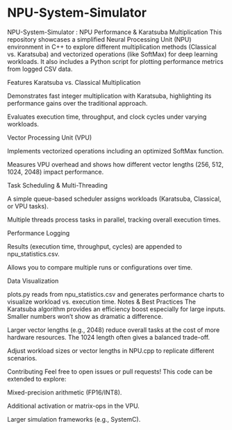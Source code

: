 # NPU-System-Simulator
NPU-System-Simulator : 
NPU Performance & Karatsuba Multiplication
This repository showcases a simplified Neural Processing Unit (NPU) environment in C++ to explore different multiplication methods (Classical vs. Karatsuba) and vectorized operations (like SoftMax) for deep learning workloads. It also includes a Python script for plotting performance metrics from logged CSV data.

Features
Karatsuba vs. Classical Multiplication

Demonstrates fast integer multiplication with Karatsuba, highlighting its performance gains over the traditional approach.

Evaluates execution time, throughput, and clock cycles under varying workloads.

Vector Processing Unit (VPU)

Implements vectorized operations including an optimized SoftMax function.

Measures VPU overhead and shows how different vector lengths (256, 512, 1024, 2048) impact performance.

Task Scheduling & Multi-Threading

A simple queue-based scheduler assigns workloads (Karatsuba, Classical, or VPU tasks).

Multiple threads process tasks in parallel, tracking overall execution times.

Performance Logging

Results (execution time, throughput, cycles) are appended to npu_statistics.csv.

Allows you to compare multiple runs or configurations over time.

Data Visualization

plots.py reads from npu_statistics.csv and generates performance charts to visualize workload vs. execution time.
Notes & Best Practices
The Karatsuba algorithm provides an efficiency boost especially for large inputs. Smaller numbers won’t show as dramatic a difference.

Larger vector lengths (e.g., 2048) reduce overall tasks at the cost of more hardware resources. The 1024 length often gives a balanced trade-off.

Adjust workload sizes or vector lengths in NPU.cpp to replicate different scenarios.

Contributing
Feel free to open issues or pull requests! This code can be extended to explore:

Mixed-precision arithmetic (FP16/INT8).

Additional activation or matrix-ops in the VPU.

Larger simulation frameworks (e.g., SystemC).
